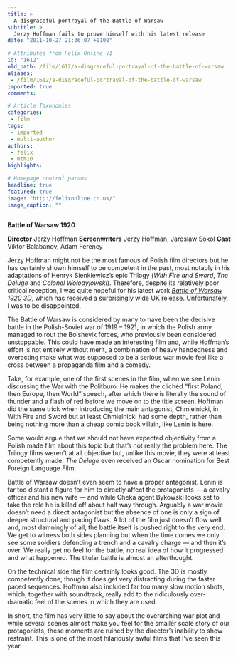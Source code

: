 ```yaml
---
title: >
  A disgraceful portrayal of the Battle of Warsaw
subtitle: >
  Jerzy Hoffman fails to prove himself with his latest release
date: "2011-10-27 21:36:07 +0100"

# Attributes from Felix Online V1
id: "1612"
old_path: /film/1612/a-disgraceful-portrayal-of-the-battle-of-warsaw
aliases:
 - /film/1612/a-disgraceful-portrayal-of-the-battle-of-warsaw
imported: true
comments:

# Article Taxonomies
categories:
 - film
tags:
 - imported
 - multi-author
authors:
 - felix
 - mtm10
highlights:

# Homepage control params
headline: true
featured: true
image: "http://felixonline.co.uk/"
image_caption: ""
---
```


__Battle of Warsaw 1920__

__Director__ Jerzy Hoffman
__Screenwriters__ Jerzy Hoffman, Jaroslaw Sokol
__Cast__ Viktor Balabanov, Adam Ferency

Jerzy Hoffman might not be the most famous of Polish film directors but he has certainly shown himself to be competent in the past, most notably in his adaptations of Henryk Sienkiewicz’s epic Trilogy (_With Fire and Sword_, _The Deluge_ and _Colonel Wołodyjowski_). Therefore, despite its relatively poor critical reception, I was quite hopeful for his latest work _[Battle of Warsaw 1920 3D](http://www.youtube.com/watch?v=T8lEY4CnZUM)_, which has received a surprisingly wide UK release. Unfortunately, I was to be disappointed.

The Battle of Warsaw is considered by many to have been the decisive battle in the Polish-Soviet war of 1919 – 1921, in which the Polish army managed to rout the Bolshevik forces, who previously been considered unstoppable. This could have made an interesting film and, while Hoffman’s effort is not entirely without merit, a combination of heavy handedness and overacting make what was supposed to be a serious war movie feel like a cross between a propaganda film and a comedy.

Take, for example, one of the first scenes in the film, when we see Lenin discussing the War with the Politburo. He makes the clichéd “first Poland, then Europe, then World” speech, after which there is literally the sound of thunder and a flash of red before we move on to the title screen. Hoffman did the same trick when introducing the main antagonist, Chmielnicki, in With Fire and Sword but at least Chmielnicki had some depth, rather than being nothing more than a cheap comic book villain, like Lenin is here.

Some would argue that we should not have expected objectivity from a Polish made film about this topic but that’s not really the problem here. The Trilogy films weren’t at all objective but, unlike this movie, they were at least competently made. _The Deluge_ even received an Oscar nomination for Best Foreign Language Film.

Battle of Warsaw doesn’t even seem to have a proper antagonist. Lenin is far too distant a figure for him to directly affect the protagonists — a cavalry officer and his new wife — and while Cheka agent Bykowski looks set to take the role he is killed off about half way through. Arguably a war movie doesn’t need a direct antagonist but the absence of one is only a sign of deeper structural and pacing flaws. A lot of the film just doesn’t flow well and, most damningly of all, the battle itself is pushed right to the very end. We get to witness both sides planning but when the time comes we only see some soldiers defending a trench and a cavalry charge — and then it’s over. We really get no feel for the battle, no real idea of how it progressed and what happened. The titular battle is almost an afterthought.

On the technical side the film certainly looks good. The 3D is mostly competently done, though it does get very distracting during the faster paced sequences. Hoffman also included far too many slow motion shots, which, together with soundtrack, really add to the ridiculously over-dramatic feel of the scenes in which they are used.

In short, the film has very little to say about the overarching war plot and while several scenes almost make you feel for the smaller scale story of our protagonists, these moments are ruined by the director’s inability to show restraint. This is one of the most hilariously awful films that I’ve seen this year.
